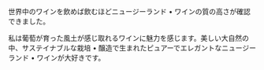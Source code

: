 世界中のワインを飲めば飲むほどニュージーランド • ワインの質の高さが確認できました。  

私は葡萄が育った風土が感じ取れるワインに魅力を感じます。美しい大自然の中、サステイナブルな栽培 • 醸造で生まれたピュアーでエレガントなニュージーランド • ワインが大好きです。  